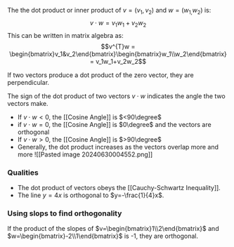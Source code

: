 The the dot product or inner product of $v=(v_{1}, v_{2})$ and $w=(w_{1,}w_2)$ is:
$$v \cdot w = v_{1}w_{1} + v_{2}w_{2}$$
This can be written in matrix algebra as:
$$v^{T}w = \begin{bmatrix}v_1&v_2\end{bmatrix}\begin{bmatrix}w_1\\w_2\end{bmatrix} = v_1w_1+v_2w_2$$

If two vectors produce a dot product of the zero vector, they are perpendicular.

The sign of the dot product of two vectors $v \cdot w$ indicates the angle the two vectors make. 
* If $v \cdot w < 0$, the [[Cosine Angle]] is $<90\degree$
* if $v \cdot w = 0$, the [[Cosine Angle]] is $0\degree$ and the vectors are orthogonal
* If $v \cdot w > 0$, the [[Cosine Angle]] is $>90\degree$
* Generally, the dot product increases as the vectors overlap more and more
	![[Pasted image 20240630004552.png]]


### Qualities
* The dot product of vectors obeys the [[Cauchy-Schwartz Inequality]].
* The line $y=4x$ is orthogonal to $y=-\frac{1}{4}x$.

### Using slops to find orthogonality
If the product of the slopes of $v=\begin{bmatrix}1\\2\end{bmatrix}$ and $w=\begin{bmatrix}-2\\1\end{bmatrix}$ is -1, they are orthogonal.